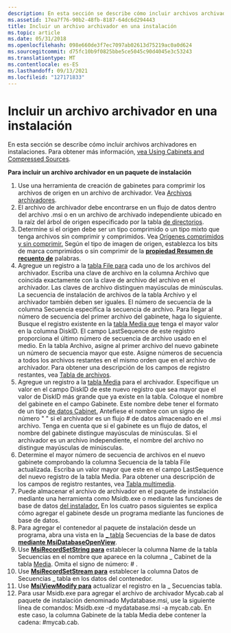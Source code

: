 ```yaml
---
description: En esta sección se describe cómo incluir archivos archivadores en instalaciones. Para obtener más información, vea Usar archivadores y orígenes comprimidos.
ms.assetid: 17ea7f76-90b2-48fb-8187-64dc6d294443
title: Incluir un archivo archivador en una instalación
ms.topic: article
ms.date: 05/31/2018
ms.openlocfilehash: 098e660de3f7ec7097ab02613d75219ac0a0d624
ms.sourcegitcommit: d75fc10b9f0825bbe5ce5045c90d4045e3c53243
ms.translationtype: MT
ms.contentlocale: es-ES
ms.lasthandoff: 09/13/2021
ms.locfileid: "127171833"
---
```

# <a name="including-a-cabinet-file-in-an-installation"></a>Incluir un archivo archivador en una instalación

En esta sección se describe cómo incluir archivos archivadores en instalaciones. Para obtener más información, [vea Using Cabinets and Compressed Sources](using-cabinets-and-compressed-sources.md).

**Para incluir un archivo archivador en un paquete de instalación**

1.  Use una herramienta de creación de gabinetes para comprimir los archivos de origen en un archivo de archivador. Vea [Archivos archivadores](cabinet-files.md).
2.  El archivo de archivador debe encontrarse en un flujo de datos dentro del archivo .msi o en un archivo de archivado independiente ubicado en la raíz del árbol de origen especificado por la tabla [de directorios](directory-table.md).
3.  Determine si el origen debe ser un tipo comprimido o un tipo mixto que tenga archivos sin comprimir y comprimidos. Vea [Orígenes comprimidos y sin comprimir.](compressed-and-uncompressed-sources.md) Según el tipo de imagen de origen, establezca los bits de marca comprimidos o sin comprimir de la [**propiedad Resumen de recuento de**](word-count-summary.md) palabras.
4.  Agregue un registro a la [tabla File para](file-table.md) cada uno de los archivos del archivador. Escriba una clave de archivo en la columna Archivo que coincida exactamente con la clave de archivo del archivo en el archivador. Las claves de archivo distinguen mayúsculas de minúsculas. La secuencia de instalación de archivos de la tabla Archivo y el archivador también deben ser iguales. El número de secuencia de la columna Secuencia especifica la secuencia de archivo. Para llegar al número de secuencia del primer archivo del gabinete, haga lo siguiente. Busque el registro existente en la [tabla Media que](media-table.md) tenga el mayor valor en la columna DiskID. El campo LastSequence de este registro proporciona el último número de secuencia de archivo usado en el medio. En la tabla Archivo, asigne al primer archivo del nuevo gabinete un número de secuencia mayor que este. Asigne números de secuencia a todos los archivos restantes en el mismo orden que en el archivo de archivador. Para obtener una descripción de los campos de registro restantes, vea [Tabla de archivos](file-table.md).
5.  Agregue un registro a la [tabla Media](media-table.md) para el archivador. Especifique un valor en el campo DiskID de este nuevo registro que sea mayor que el valor de DiskID más grande que ya existe en la tabla. Coloque el nombre del gabinete en el campo Gabinete. Este nombre debe tener el formato de un tipo [de datos Cabinet.](cabinet.md) Antefiese el nombre con un signo de número " " si el archivador es un flujo \# de datos almacenado en el .msi archivo. Tenga en cuenta que si el gabinete es un flujo de datos, el nombre del gabinete distingue mayúsculas de minúsculas. Si el archivador es un archivo independiente, el nombre del archivo no distingue mayúsculas de minúsculas.
6.  Determine el mayor número de secuencia de archivos en el nuevo gabinete comprobando la columna Secuencia de la tabla File actualizada. Escriba un valor mayor que este en el campo LastSequence del nuevo registro de la tabla Media. Para obtener una descripción de los campos de registro restantes, vea [Tabla multimedia](media-table.md).
7.  Puede almacenar el archivo de archivador en el paquete de instalación mediante una herramienta como Msidb.exe o mediante las funciones de base de datos [del instalador.](database-functions.md) En los cuatro pasos siguientes se explica cómo agregar el gabinete desde un programa mediante las funciones de base de datos.
8.  Para agregar el contenedor al paquete de instalación desde un programa, abra una vista en la [ \_ tabla](-streams-table.md) Secuencias de la base de datos [**mediante MsiDatabaseOpenView**](/windows/desktop/api/Msiquery/nf-msiquery-msidatabaseopenviewa).
9.  Use [**MsiRecordSetString para**](/windows/desktop/api/Msiquery/nf-msiquery-msirecordsetstringa) establecer la columna Name de la tabla Secuencias en el nombre que aparece en la columna \_ Cabinet de la tabla [Media](media-table.md). Omita el signo de número: \# .
10. Use [**MsiRecordSetStream para**](/windows/desktop/api/Msiquery/nf-msiquery-msirecordsetstreama) establecer la columna Datos de Secuencias \_ tabla en los datos del contenedor.
11. Use [**MsiViewModify para**](/windows/desktop/api/Msiquery/nf-msiquery-msiviewmodify) actualizar el registro en la \_ Secuencias tabla.
12. Para usar Msidb.exe para agregar el archivo de archivador Mycab.cab al paquete de instalación denominado Mydatabase.msi, use la siguiente línea de comandos: Msidb.exe -d mydatabase.msi -a mycab.cab. En este caso, la columna Gabinete de la tabla Media debe contener la cadena: \#mycab.cab.

 

 



